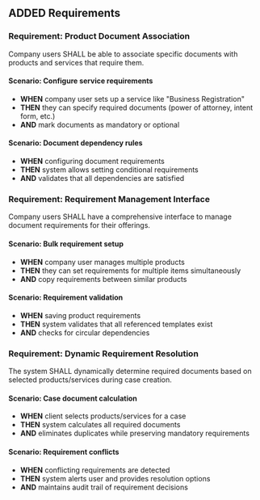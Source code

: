 ## ADDED Requirements

### Requirement: Product Document Association

Company users SHALL be able to associate specific documents with products and services that require them.

#### Scenario: Configure service requirements

- **WHEN** company user sets up a service like "Business Registration"
- **THEN** they can specify required documents (power of attorney, intent form, etc.)
- **AND** mark documents as mandatory or optional

#### Scenario: Document dependency rules

- **WHEN** configuring document requirements
- **THEN** system allows setting conditional requirements
- **AND** validates that all dependencies are satisfied

### Requirement: Requirement Management Interface

Company users SHALL have a comprehensive interface to manage document requirements for their offerings.

#### Scenario: Bulk requirement setup

- **WHEN** company user manages multiple products
- **THEN** they can set requirements for multiple items simultaneously
- **AND** copy requirements between similar products

#### Scenario: Requirement validation

- **WHEN** saving product requirements
- **THEN** system validates that all referenced templates exist
- **AND** checks for circular dependencies

### Requirement: Dynamic Requirement Resolution

The system SHALL dynamically determine required documents based on selected products/services during case creation.

#### Scenario: Case document calculation

- **WHEN** client selects products/services for a case
- **THEN** system calculates all required documents
- **AND** eliminates duplicates while preserving mandatory requirements

#### Scenario: Requirement conflicts

- **WHEN** conflicting requirements are detected
- **THEN** system alerts user and provides resolution options
- **AND** maintains audit trail of requirement decisions
